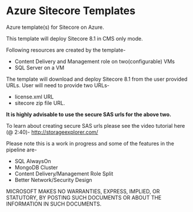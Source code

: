 # Azure Sitecore Templates
Azure template(s) for Sitecore on Azure.

This template will deploy Sitecore 8.1 in CMS only mode.

Following resources are created by the template-
- Content Delivery and Management role on two(configurable) VMs
- SQL Server on a VM

The template will download and deploy Sitecore 8.1 from the user provided URLs.
User will need to provide two URLs-
- license.xml URL
- sitecore zip file URL.

**It is highly advisable to use the secure SAS urls for the above two.**

To learn about creating secure SAS urls please see the video tutorial here (@ 2:40)-
http://storageexplorer.com/

Please note this is a work in progress and some of the features in the pipeline are-
- SQL AlwaysOn
- MongoDB Cluster
- Content Delivery/Management Role Split
- Better Network/Security Design

MICROSOFT MAKES NO WARRANTIES, EXPRESS, IMPLIED, OR STATUTORY, BY POSTING SUCH DOCUMENTS OR ABOUT THE INFORMATION IN SUCH DOCUMENTS.
